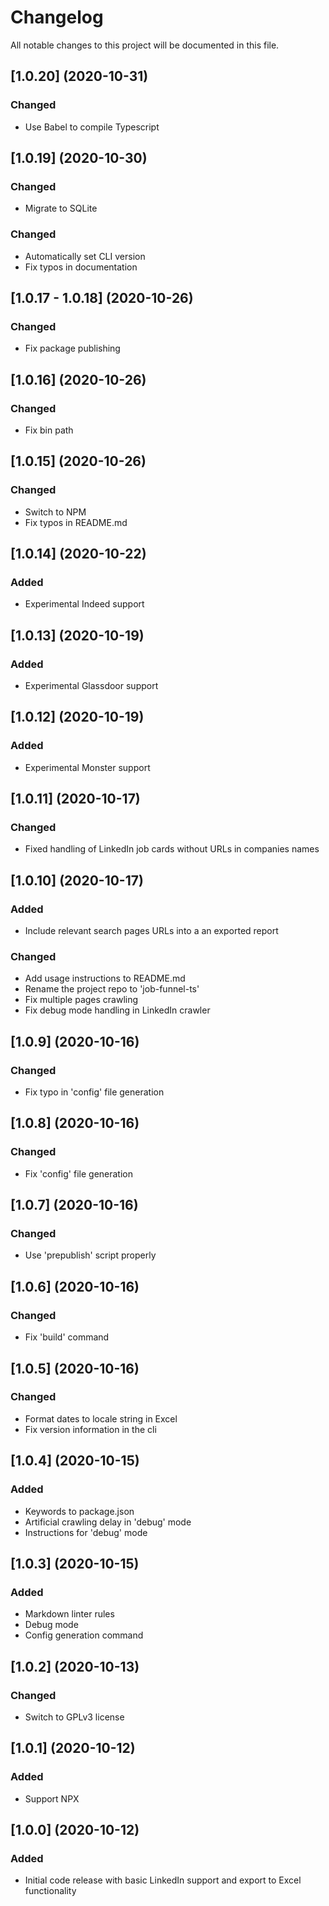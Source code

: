 # Changelog

All notable changes to this project will be documented in this file.

## [1.0.20] (2020-10-31)

### Changed

- Use Babel to compile Typescript

## [1.0.19] (2020-10-30)

### Changed

- Migrate to SQLite

### Changed

- Automatically set CLI version
- Fix typos in documentation

## [1.0.17 - 1.0.18] (2020-10-26)

### Changed

- Fix package publishing

## [1.0.16] (2020-10-26)

### Changed

- Fix bin path

## [1.0.15] (2020-10-26)

### Changed

- Switch to NPM
- Fix typos in README.md

## [1.0.14] (2020-10-22)

### Added

- Experimental Indeed support

## [1.0.13] (2020-10-19)

### Added

- Experimental Glassdoor support

## [1.0.12] (2020-10-19)

### Added

- Experimental Monster support

## [1.0.11] (2020-10-17)

### Changed

- Fixed handling of LinkedIn job cards without URLs in companies names

## [1.0.10] (2020-10-17)

### Added

- Include relevant search pages URLs into a an exported report

### Changed

- Add usage instructions to README.md
- Rename the project repo to 'job-funnel-ts'
- Fix multiple pages crawling
- Fix debug mode handling in LinkedIn crawler

## [1.0.9] (2020-10-16)

### Changed

- Fix typo in 'config' file generation

## [1.0.8] (2020-10-16)

### Changed

- Fix 'config' file generation

## [1.0.7] (2020-10-16)

### Changed

- Use 'prepublish' script properly

## [1.0.6] (2020-10-16)

### Changed

- Fix 'build' command

## [1.0.5] (2020-10-16)

### Changed

- Format dates to locale string in Excel
- Fix version information in the cli

## [1.0.4] (2020-10-15)

### Added

- Keywords to package.json
- Artificial crawling delay in 'debug' mode
- Instructions for 'debug' mode

## [1.0.3] (2020-10-15)

### Added

- Markdown linter rules
- Debug mode
- Config generation command

## [1.0.2] (2020-10-13)

### Changed

- Switch to GPLv3 license

## [1.0.1] (2020-10-12)

### Added

- Support NPX

## [1.0.0] (2020-10-12)

### Added

- Initial code release with basic LinkedIn support and export to Excel functionality
